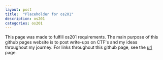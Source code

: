 ```yaml
---
layout: post
title:  "Placeholder for os201"
description: os201
categories: os201
---
```


This page was made to fulfill os201 requirements. The main purpose of this github pages website is to post write-ups on CTF's and my ideas throughout my journey. For links throughout this github page, see the [url](URLS/) page.